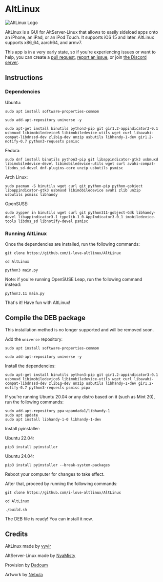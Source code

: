 # AltLinux
<img src="https://github.com/i-love-altlinux/AltLinux/blob/main/resources/4.png" alt="AltLinux Logo">

AltLinux is a GUI for AltServer-Linux that allows to easily sideload apps onto an iPhone, an iPad, or an iPod Touch. It supports iOS 15 and later. AltLinux supports x86_64, aarch64, and armv7.

This app is in a very early state, so if you're experiencing issues or want to help, you can create a [pull request](https://github.com/i-love-altlinux/AltLinux/pulls), [report an issue](https://github.com/i-love-altlinux/AltLinux/issues), or join [the Discord server](https://discord.gg/DZwRbyXq5Z).

## Instructions

### Dependencies

Ubuntu:
```
sudo apt install software-properties-common
```

```
sudo add-apt-repository universe -y
```

```
sudo apt-get install binutils python3-pip git gir1.2-appindicator3-0.1 usbmuxd libimobiledevice6 libimobiledevice-utils wget curl libavahi-compat-libdnssd-dev zlib1g-dev unzip usbutils libhandy-1-dev gir1.2-notify-0.7 python3-requests psmisc
```

Fedora:
```
sudo dnf install binutils python3-pip git libappindicator-gtk3 usbmuxd libimobiledevice-devel libimobiledevice-utils wget curl avahi-compat-libdns_sd-devel dnf-plugins-core unzip usbutils psmisc
```
Arch Linux:
```
sudo pacman -S binutils wget curl git python-pip python-gobject libappindicator-gtk3 usbmuxd libimobiledevice avahi zlib unzip usbutils psmisc libhandy
```

OpenSUSE:
```
sudo zypper in binutils wget curl git python311-gobject-Gdk libhandy-devel libappindicator3-1 typelib-1_0-AppIndicator3-0_1 imobiledevice-tools libdns_sd libnotify-devel psmisc
```

### Running AltLinux

Once the dependencies are installed, run the following commands:
```
git clone https://github.com/i-love-altlinux/AltLinux
```

```
cd AltLinux
```

```
python3 main.py
```

Note: if you're running OpenSUSE Leap, run the following command instead:
```
python3.11 main.py
```

That's it! Have fun with AltLinux!

## Compile the DEB package

This installation method is no longer supported and will be removed soon.

Add the `universe` repository:

```
sudo apt install software-properties-common
```

```
sudo add-apt-repository universe -y
```

Install the dependencies:
```
sudo apt-get install binutils python3-pip git gir1.2-appindicator3-0.1 usbmuxd libimobiledevice6 libimobiledevice-utils wget curl libavahi-compat-libdnssd-dev zlib1g-dev unzip usbutils libhandy-1-dev gir1.2-notify-0.7 python3-requests psmisc pipx
```

If you're running Ubuntu 20.04 or any distro based on it (such as Mint 20), run the following commands:
```
sudo add-apt-repository ppa:apandada1/libhandy-1
sudo apt update
sudo apt install libhandy-1-0 libhandy-1-dev
```

Install pyinstaller:

Ubuntu 22.04:
```
pip3 install pyinstaller
```

Ubuntu 24.04:
```
pip3 install pyinstaller --break-system-packages
```

Reboot your computer for changes to take effect.

After that, proceed by running the following commands:
```
git clone https://github.com/i-love-altlinux/AltLinux
```

```
cd AltLinux
```

```
./build.sh
```

The DEB file is ready! You can install it now.

## Credits

AltLinux made by [vyvir](https://github.com/vyvir)

AltServer-Linux made by [NyaMisty](https://github.com/NyaMisty)

Provision by [Dadoum](https://github.com/Dadoum)

Artwork by [Nebula](https://github.com/itsnebulalol)
